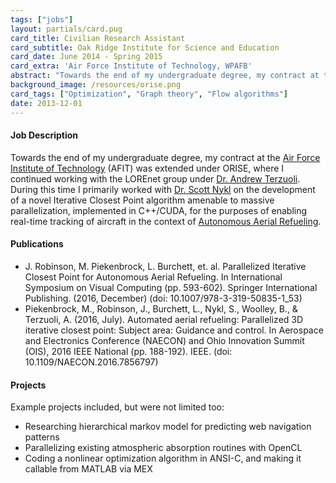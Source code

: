 ```yaml
---
tags: ["jobs"]
layout: partials/card.pug
card_title: Civilian Research Assistant
card_subtitle: Oak Ridge Institute for Science and Education
card_date: June 2014 - Spring 2015
card_extra: 'Air Force Institute of Technology, WPAFB'
abstract: "Towards the end of my undergraduate degree, my contract at the [Air Force Institute of Technology](https://www.afit.edu/) (AFIT) was extended under ORISE, where I continued working with the LOREnet group under Dr. Andrew Terzuoli"
background_image: /resources/orise.png
card_tags: ["Optimization", "Graph theory", "Flow algorithms"]
date: 2013-12-01
---
```


<div class="flex items-center px-2 py-1 bg-gray-100">

<h4 class="font-bold bg-gray-100">
Job Description
</h4>

</div>

<div class="p-2 overflow-auto px-4 py-2 bg-white-100 prose-md">

Towards the end of my undergraduate degree, my contract at the [Air
Force Institute of Technology](https://www.afit.edu/) (AFIT) was
extended under ORISE, where I continued working with the LOREnet group
under [Dr. Andrew
Terzuoli](https://www.afit.edu/BIOS/bio.cfm?facID=224). During this time
I primarily worked with [Dr. Scott
Nykl](https://www.afit.edu/BIOS/bio.cfm?facID=268) on the development of
a novel Iterative Closest Point algorithm amenable to massive
parallelization, implemented in C++/CUDA, for the purposes of enabling
real-time tracking of aircraft in the context of [Autonomous Aerial
Refueling](https://en.wikipedia.org/wiki/Automated_aerial_refueling).

</div>

<div class="flex items-center px-2 py-1 bg-gray-100">

<h4 class="font-bold bg-gray-100">
Publications
</h4>

</div>

<div class="p-2 overflow-auto px-4 py-2 bg-white-100">

<div class="bullet_list text-sm ml-2 mt-1 lisc-desc space-y-2 prose-md"
style="list-style-type: disc !important;">

- J. Robinson, M. Piekenbrock, L. Burchett, et. al. Parallelized
  Iterative Closest Point for Autonomous Aerial Refueling. In
  International Symposium on Visual Computing (pp. 593-602). Springer
  International Publishing. (2016, December) (doi:
  10.1007/978-3-319-50835-1_53)
- Piekenbrock, M., Robinson, J., Burchett, L., Nykl, S., Woolley, B., &
  Terzuoli, A. (2016, July). Automated aerial refueling: Parallelized 3D
  iterative closest point: Subject area: Guidance and control. In
  Aerospace and Electronics Conference (NAECON) and Ohio Innovation
  Summit (OIS), 2016 IEEE National (pp. 188-192). IEEE. (doi:
  10.1109/NAECON.2016.7856797)

</div>

</div>

<div class="flex items-center px-2 py-1 bg-gray-100">

<h4 class="font-bold bg-gray-100">
Projects
</h4>

</div>

<div class="p-2 overflow-auto px-4 py-2 bg-white-100 prose-md">

Example projects included, but were not limited too:

<div class="bullet_list ml-2 mt-1 lisc-desc space-y-2 prose-md"
style="list-style-type: disc !important;">

- Researching hierarchical markov model for predicting web navigation
  patterns
- Parallelizing existing atmospheric absorption routines with OpenCL
- Coding a nonlinear optimization algorithm in ANSI-C, and making it
  callable from MATLAB via MEX

</div>

</div>
